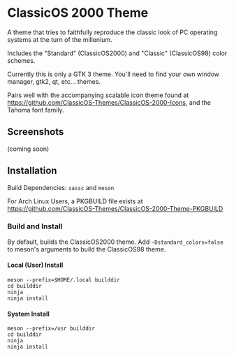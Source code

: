 # ClassicOS 2000 Theme

A theme that tries to faithfully reproduce the classic look of PC operating systems at the turn of the millenium.

Includes the "Standard" (ClassicOS2000) and "Classic" (ClassicOS98) color schemes. 

Currently this is only a GTK 3 theme. You'll need to find your own window manager, gtk2, qt, etc... themes.

Pairs well with the accompanying scalable icon theme found at https://github.com/ClassicOS-Themes/ClassicOS-2000-Icons, and the Tahoma font family.

## Screenshots

(coming soon)

## Installation

Build Dependencies: `sassc` and `meson`

For Arch Linux Users, a PKGBUILD file exists at https://github.com/ClassicOS-Themes/ClassicOS-2000-Theme-PKGBUILD

### Build and Install ###

By default, builds the ClassicOS2000 theme. Add `-Dstandard_colors=false` to meson's arguments to build the ClassicOS98 theme.

#### Local (User) Install ####
```
meson --prefix=$HOME/.local builddir
cd builddir
ninja
ninja install
```

#### System Install ####

```
meson --prefix=/usr builddir
cd builddir
ninja
ninja install
```